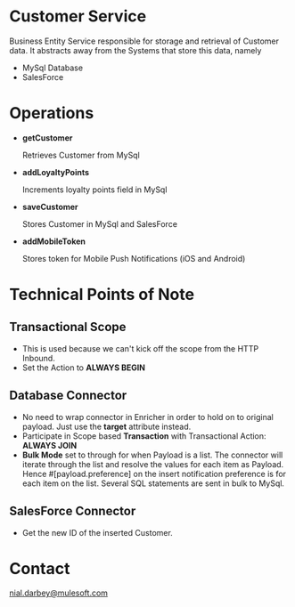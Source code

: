 # Customer Service

Business Entity Service responsible for storage and retrieval of Customer data. It abstracts away from the Systems that store this data, namely
* MySql Database
* SalesForce

# Operations
* **getCustomer**
  
  Retrieves Customer from MySql
* **addLoyaltyPoints**
  
  Increments loyalty points field in MySql
* **saveCustomer**
  
  Stores Customer in MySql and SalesForce
* **addMobileToken**
  
  Stores token for Mobile Push Notifications (iOS and Android)

# Technical Points of Note
## Transactional Scope
* This is used because we can't kick off the scope from the HTTP Inbound.
* Set the Action to **ALWAYS BEGIN**

## Database Connector
* No need to wrap connector in Enricher in order to hold on to original payload. Just use the **target** attribute instead.
* Participate in Scope based **Transaction** with Transactional Action: **ALWAYS JOIN**
* **Bulk Mode** set to through for when Payload is a list. The connector will iterate through the list and resolve the values for each item as Payload. Hence #[payload.preference] on the insert notification preference is for each item on the list. Several SQL statements are sent in bulk to MySql.

## SalesForce Connector
* Get the new ID of the inserted Customer.

# Contact
nial.darbey@mulesoft.com
